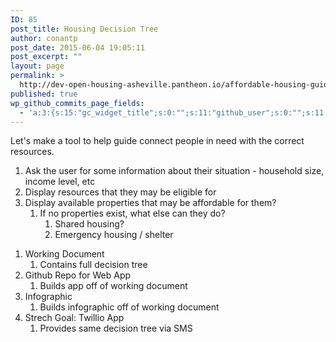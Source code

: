 ```yaml
---
ID: 85
post_title: Housing Decision Tree
author: conantp
post_date: 2015-06-04 19:05:11
post_excerpt: ""
layout: page
permalink: >
  http://dev-open-housing-asheville.pantheon.io/affordable-housing-guide-for-renters/housing-decision-tree/
published: true
wp_github_commits_page_fields:
  - 'a:3:{s:15:"gc_widget_title";s:0:"";s:11:"github_user";s:0:"";s:11:"github_repo";s:0:"";}'
---
```

Let's make a tool to help guide connect people in need with the correct resources.
<ol>
	<li>Ask the user for some information about their situation - household size, income level, etc</li>
	<li>Display resources that they may be eligible for</li>
	<li>Display available properties that may be affordable for them?
<ol>
	<li>If no properties exist, what else can they do?
<ol>
	<li>Shared housing?</li>
	<li>Emergency housing / shelter</li>
</ol>
</li>
</ol>
</li>
</ol>
<ol>
	<li>Working Document
<ol>
	<li>Contains full decision tree</li>
</ol>
</li>
	<li>Github Repo for Web App
<ol>
	<li>Builds app off of working document</li>
</ol>
</li>
	<li>Infographic
<ol>
	<li>Builds infographic off of working document</li>
</ol>
</li>
	<li>Strech Goal: Twillio App
<ol>
	<li>Provides same decision tree via SMS</li>
</ol>
</li>
</ol>
&nbsp;
